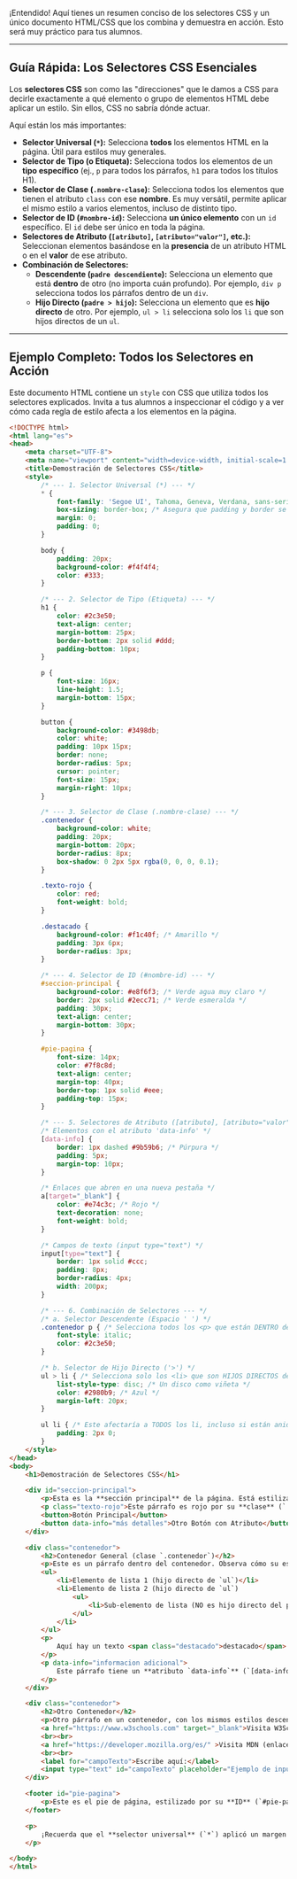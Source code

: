 ¡Entendido! Aquí tienes un resumen conciso de los selectores CSS y un único documento HTML/CSS que los combina y demuestra en acción. Esto será muy práctico para tus alumnos.

---

## Guía Rápida: Los Selectores CSS Esenciales

Los **selectores CSS** son como las "direcciones" que le damos a CSS para decirle exactamente a qué elemento o grupo de elementos HTML debe aplicar un estilo. Sin ellos, CSS no sabría dónde actuar.

Aquí están los más importantes:

* **Selector Universal (`*`):** Selecciona **todos** los elementos HTML en la página. Útil para estilos muy generales.
* **Selector de Tipo (o Etiqueta):** Selecciona todos los elementos de un **tipo específico** (ej., `p` para todos los párrafos, `h1` para todos los títulos H1).
* **Selector de Clase (`.nombre-clase`):** Selecciona todos los elementos que tienen el atributo `class` con ese **nombre**. Es muy versátil, permite aplicar el mismo estilo a varios elementos, incluso de distinto tipo.
* **Selector de ID (`#nombre-id`):** Selecciona **un único elemento** con un `id` específico. El `id` debe ser único en toda la página.
* **Selectores de Atributo (`[atributo]`, `[atributo="valor"]`, etc.):** Seleccionan elementos basándose en la **presencia** de un atributo HTML o en el **valor** de ese atributo.
* **Combinación de Selectores:**
    * **Descendente (`padre descendiente`):** Selecciona un elemento que está **dentro** de otro (no importa cuán profundo). Por ejemplo, `div p` selecciona todos los párrafos dentro de un `div`.
    * **Hijo Directo (`padre > hijo`):** Selecciona un elemento que es **hijo directo** de otro. Por ejemplo, `ul > li` selecciona solo los `li` que son hijos directos de un `ul`.

---

## Ejemplo Completo: Todos los Selectores en Acción

Este documento HTML contiene un `style` con CSS que utiliza todos los selectores explicados. Invita a tus alumnos a inspeccionar el código y a ver cómo cada regla de estilo afecta a los elementos en la página.

```html
<!DOCTYPE html>
<html lang="es">
<head>
    <meta charset="UTF-8">
    <meta name="viewport" content="width=device-width, initial-scale=1.0">
    <title>Demostración de Selectores CSS</title>
    <style>
        /* --- 1. Selector Universal (*) --- */
        * {
            font-family: 'Segoe UI', Tahoma, Geneva, Verdana, sans-serif;
            box-sizing: border-box; /* Asegura que padding y border se incluyan en el ancho/alto */
            margin: 0;
            padding: 0;
        }

        body {
            padding: 20px;
            background-color: #f4f4f4;
            color: #333;
        }

        /* --- 2. Selector de Tipo (Etiqueta) --- */
        h1 {
            color: #2c3e50;
            text-align: center;
            margin-bottom: 25px;
            border-bottom: 2px solid #ddd;
            padding-bottom: 10px;
        }

        p {
            font-size: 16px;
            line-height: 1.5;
            margin-bottom: 15px;
        }

        button {
            background-color: #3498db;
            color: white;
            padding: 10px 15px;
            border: none;
            border-radius: 5px;
            cursor: pointer;
            font-size: 15px;
            margin-right: 10px;
        }

        /* --- 3. Selector de Clase (.nombre-clase) --- */
        .contenedor {
            background-color: white;
            padding: 20px;
            margin-bottom: 20px;
            border-radius: 8px;
            box-shadow: 0 2px 5px rgba(0, 0, 0, 0.1);
        }

        .texto-rojo {
            color: red;
            font-weight: bold;
        }

        .destacado {
            background-color: #f1c40f; /* Amarillo */
            padding: 3px 6px;
            border-radius: 3px;
        }

        /* --- 4. Selector de ID (#nombre-id) --- */
        #seccion-principal {
            background-color: #e8f6f3; /* Verde agua muy claro */
            border: 2px solid #2ecc71; /* Verde esmeralda */
            padding: 30px;
            text-align: center;
            margin-bottom: 30px;
        }

        #pie-pagina {
            font-size: 14px;
            color: #7f8c8d;
            text-align: center;
            margin-top: 40px;
            border-top: 1px solid #eee;
            padding-top: 15px;
        }

        /* --- 5. Selectores de Atributo ([atributo], [atributo="valor"], etc.) --- */
        /* Elementos con el atributo 'data-info' */
        [data-info] {
            border: 1px dashed #9b59b6; /* Púrpura */
            padding: 5px;
            margin-top: 10px;
        }

        /* Enlaces que abren en una nueva pestaña */
        a[target="_blank"] {
            color: #e74c3c; /* Rojo */
            text-decoration: none;
            font-weight: bold;
        }

        /* Campos de texto (input type="text") */
        input[type="text"] {
            border: 1px solid #ccc;
            padding: 8px;
            border-radius: 4px;
            width: 200px;
        }

        /* --- 6. Combinación de Selectores --- */
        /* a. Selector Descendente (Espacio ' ') */
        .contenedor p { /* Selecciona todos los <p> que están DENTRO de un elemento con clase 'contenedor' */
            font-style: italic;
            color: #2c3e50;
        }

        /* b. Selector de Hijo Directo ('>') */
        ul > li { /* Selecciona solo los <li> que son HIJOS DIRECTOS de un <ul> */
            list-style-type: disc; /* Un disco como viñeta */
            color: #2980b9; /* Azul */
            margin-left: 20px;
        }

        ul li { /* Este afectaría a TODOS los li, incluso si están anidados más profundo */
            padding: 2px 0;
        }
    </style>
</head>
<body>
    <h1>Demostración de Selectores CSS</h1>

    <div id="seccion-principal">
        <p>Esta es la **sección principal** de la página. Está estilizada por su **ID** (`#seccion-principal`).</p>
        <p class="texto-rojo">Este párrafo es rojo por su **clase** (`.texto-rojo`).</p>
        <button>Botón Principal</button>
        <button data-info="más detalles">Otro Botón con Atributo</button>
    </div>

    <div class="contenedor">
        <h2>Contenedor General (clase `.contenedor`)</h2>
        <p>Este es un párrafo dentro del contenedor. Observa cómo su estilo (**descendente**: `.contenedor p`) es diferente.</p>
        <ul>
            <li>Elemento de lista 1 (hijo directo de `ul`)</li>
            <li>Elemento de lista 2 (hijo directo de `ul`)
                <ul>
                    <li>Sub-elemento de lista (NO es hijo directo del primer `ul`)</li>
                </ul>
            </li>
        </ul>
        <p>
            Aquí hay un texto <span class="destacado">destacado</span> por su **clase** (`.destacado`).
        </p>
        <p data-info="informacion adicional">
            Este párrafo tiene un **atributo `data-info`** (`[data-info]`) que le da un borde púrpura.
        </p>
    </div>

    <div class="contenedor">
        <h2>Otro Contenedor</h2>
        <p>Otro párrafo en un contenedor, con los mismos estilos descendentes.</p>
        <a href="https://www.w3schools.com" target="_blank">Visita W3Schools (abre en nueva pestaña)</a>
        <br><br>
        <a href="https://developer.mozilla.org/es/" >Visita MDN (enlace normal)</a>
        <br><br>
        <label for="campoTexto">Escribe aquí:</label>
        <input type="text" id="campoTexto" placeholder="Ejemplo de input">
    </div>

    <footer id="pie-pagina">
        <p>Este es el pie de página, estilizado por su **ID** (`#pie-pagina`).</p>
    </footer>

    <p>
        ¡Recuerda que el **selector universal** (`*`) aplicó un margen y padding a <em>todos</em> los elementos al inicio!
    </p>

</body>
</html>
```